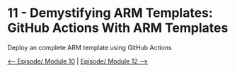 # 11 - Demystifying ARM Templates: GitHub Actions With ARM Templates

Deploy an complete ARM template using GitHub Actions

[<-- Episode/ Module 10](../ARM10/README.md) | [Episode/ Module 12 -->](../ARM12/README.md)
